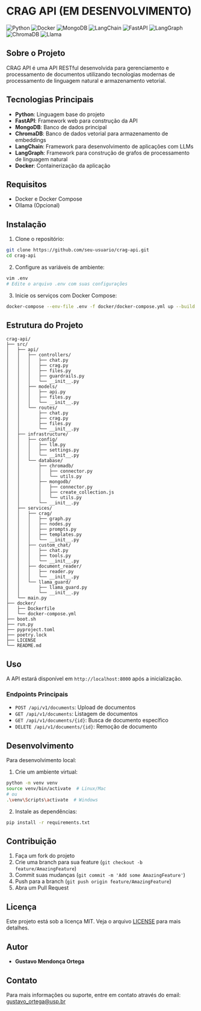 # CRAG API (EM DESENVOLVIMENTO)

![Python](https://img.shields.io/badge/Python-3776AB?style=for-the-badge&logo=python&logoColor=white)
![Docker](https://img.shields.io/badge/Docker-2496ED?style=for-the-badge&logo=docker&logoColor=white)
![MongoDB](https://img.shields.io/badge/MongoDB-4EA94B?style=for-the-badge&logo=mongodb&logoColor=white)
![LangChain](https://img.shields.io/badge/LangChain-FF9900?style=for-the-badge&logo=LangChain&logoColor=white)
![FastAPI](https://img.shields.io/badge/FastAPI-009688?style=for-the-badge&logo=fastapi&logoColor=white)
![LangGraph](https://img.shields.io/badge/LangGraph-007ACC?style=for-the-badge&logo=langgraph&logoColor=white)
![ChromaDB](https://img.shields.io/badge/ChromaDB-FFA500?style=for-the-badge&logo=prisma&logoColor=white)
![Llama](https://img.shields.io/badge/Llama-FF6B6B?style=for-the-badge&logo=meta&logoColor=white)

## Sobre o Projeto

CRAG API é uma API RESTful desenvolvida para gerenciamento e processamento de documentos utilizando tecnologias modernas de processamento de linguagem natural e armazenamento vetorial.

## Tecnologias Principais

- **Python**: Linguagem base do projeto
- **FastAPI**: Framework web para construção da API
- **MongoDB**: Banco de dados principal
- **ChromaDB**: Banco de dados vetorial para armazenamento de embeddings
- **LangChain**: Framework para desenvolvimento de aplicações com LLMs
- **LangGraph**: Framework para construção de grafos de processamento de linguagem natural
- **Docker**: Containerização da aplicação

## Requisitos

- Docker e Docker Compose
- Ollama (Opcional)


## Instalação

1. Clone o repositório:
```bash
git clone https://github.com/seu-usuario/crag-api.git
cd crag-api
```

2. Configure as variáveis de ambiente:
```bash
vim .env
# Edite o arquivo .env com suas configurações
```

3. Inicie os serviços com Docker Compose:
```bash
docker-compose --env-file .env -f docker/docker-compose.yml up --build
```

## Estrutura do Projeto

```
crag-api/
├── src/
│   ├── api/
│   │   ├── controllers/
│   │   │   ├── chat.py
│   │   │   ├── crag.py
│   │   │   ├── files.py
│   │   │   ├── guardrails.py
│   │   │   └── __init__.py
│   │   ├── models/
│   │   │   ├── api.py
│   │   │   ├── files.py
│   │   │   └── __init__.py
│   │   └── routes/
│   │       ├── chat.py
│   │       ├── crag.py
│   │       ├── files.py
│   │       └── __init__.py
│   ├── infrastructure/
│   │   ├── config/
│   │   │   ├── llm.py
│   │   │   ├── settings.py
│   │   │   └── __init__.py
│   │   └── database/
│   │       ├── chromadb/
│   │       │   ├── connector.py
│   │       │   └── utils.py
│   │       ├── mongodb/
│   │       │   ├── connector.py
│   │       │   ├── create_collection.js
│   │       │   └── utils.py
│   │       └── __init__.py
│   ├── services/
│   │   ├── crag/
│   │   │   ├── graph.py
│   │   │   ├── nodes.py
│   │   │   ├── prompts.py
│   │   │   ├── templates.py
│   │   │   └── __init__.py
│   │   ├── custom_chat/
│   │   │   ├── chat.py
│   │   │   ├── tools.py
│   │   │   └── __init__.py
│   │   ├── document_reader/
│   │   │   ├── reader.py
│   │   │   └── __init__.py
│   │   └── llama_guard/
│   │       ├── llama_guard.py
│   │       └── __init__.py
│   └── main.py
├── docker/
│   ├── Dockerfile
│   └── docker-compose.yml
├── boot.sh
├── run.py
├── pyproject.toml
├── poetry.lock
├── LICENSE
└── README.md
```

## Uso

A API estará disponível em `http://localhost:8000` após a inicialização.

### Endpoints Principais

- `POST /api/v1/documents`: Upload de documentos
- `GET /api/v1/documents`: Listagem de documentos
- `GET /api/v1/documents/{id}`: Busca de documento específico
- `DELETE /api/v1/documents/{id}`: Remoção de documento

## Desenvolvimento

Para desenvolvimento local:

1. Crie um ambiente virtual:
```bash
python -m venv venv
source venv/bin/activate  # Linux/Mac
# ou
.\venv\Scripts\activate  # Windows
```

2. Instale as dependências:
```bash
pip install -r requirements.txt
```

## Contribuição

1. Faça um fork do projeto
2. Crie uma branch para sua feature (`git checkout -b feature/AmazingFeature`)
3. Commit suas mudanças (`git commit -m 'Add some AmazingFeature'`)
4. Push para a branch (`git push origin feature/AmazingFeature`)
5. Abra um Pull Request

## Licença

Este projeto está sob a licença MIT. Veja o arquivo [LICENSE](LICENSE) para mais detalhes.

## Autor

- **Gustavo Mendonça Ortega**

## Contato

Para mais informações ou suporte, entre em contato através do email: gustavo_ortega@usp.br